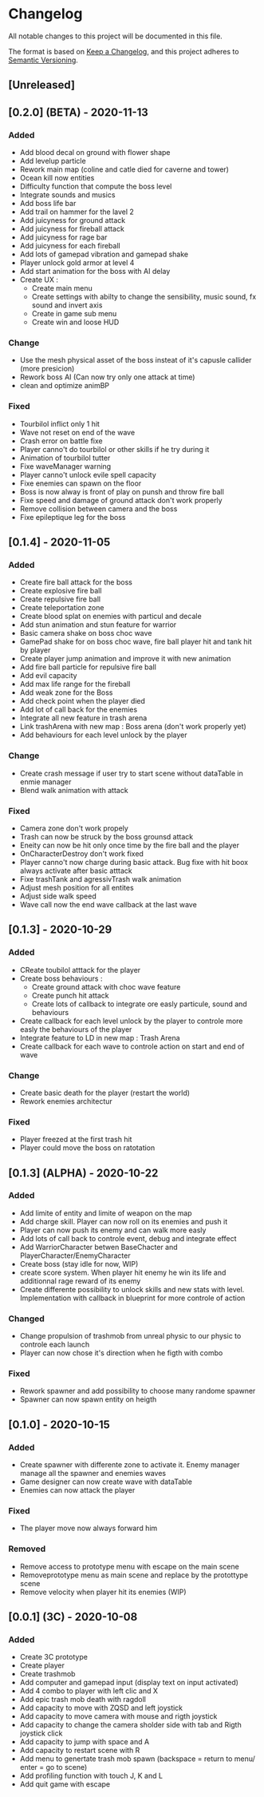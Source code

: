 # Changelog
All notable changes to this project will be documented in this file.

The format is based on [Keep a Changelog](https://keepachangelog.com/en/1.0.0/),
and this project adheres to [Semantic Versioning](https://semver.org/spec/v2.0.0.html).

## [Unreleased]

## [0.2.0] (BETA) - 2020-11-13
### Added
- Add blood decal on ground with flower shape
- Add levelup particle
- Rework main map (coline and catle died for caverne and tower)
- Ocean kill now entities
- Difficulty function that compute the boss level
- Integrate sounds and musics
- Add boss life bar
- Add trail on hammer for the lavel 2
- Add juicyness for ground attack
- Add juicyness for fireball attack
- Add juicyness for rage bar
- Add juicyness for each fireball
- Add lots of gamepad vibration and gamepad shake
- Player unlock gold armor at level 4
- Add start animation for the boss with AI delay
- Create UX :
    - Create main menu
    - Create settings with abilty to change the sensibility, music sound, fx sound and invert axis
    - Create in game sub menu
    - Create win and loose HUD


### Change
- Use the mesh physical asset of the boss insteat of it's capusle callider (more presicion)
- Rework boss AI (Can now try only one attack at time)
- clean and optimize animBP

### Fixed
- Tourbilol inflict only 1 hit
- Wave not reset on end of the wave
- Crash error on battle fixe
- Player canno't do tourbilol or other skills if he try during it
- Animation of tourbilol tutter
- Fixe waveManager warning
- Player canno't unlock evile spell capacity
- Fixe enemies can spawn on the floor
- Boss is now alway is front of play on punsh and throw fire ball
- Fixe speed and damage of ground attack don't work properly
- Remove collision between camera and the boss
- Fixe epileptique leg for the boss


## [0.1.4] - 2020-11-05
### Added
- Create fire ball attack for the boss
- Create explosive fire ball
- Create repulsive fire ball
- Create teleportation zone
- Create blood splat on enemies with particul and decale
- Add stun animation and stun feature for warrior
- Basic camera shake on boss choc wave
- GamePad shake for on boss choc wave, fire ball player hit and tank hit by player
- Create player jump animation and improve it with new animation
- Add fire ball particle for repulsive fire ball
- Add evil capacity
- Add max life range for the fireball
- Add weak zone for the Boss
- Add check point when the player died
- Add lot of call back for the enemies
- Integrate all new feature in trash arena
- Link trashArena with new map : Boss arena (don't work properly yet)
- Add behaviours for each level unlock by the player

### Change
- Create crash message if user try to start scene without dataTable in enmie manager
- Blend walk animation with attack

### Fixed 
- Camera zone don't work propely
- Trash can now be struck by the boss grounsd attack
- Eneity can now be hit only once time by the fire ball and the player
- OnCharacterDestroy don't work fixed
- Player canno't now charge during basic attack. Bug fixe with hit boox always activate after basic atttack
- Fixe trashTank and agressivTrash walk animation
- Adjust mesh position for all entites
- Adjust side walk speed
- Wave call now the end wave callback at the last wave

## [0.1.3] - 2020-10-29
### Added
- CReate toubilol atttack for the player
- Create boss behaviours :
    - Create ground attack with choc wave feature
    - Create punch hit attack
    - Create lots of callback to integrate ore easly particule, sound and behaviours
- Create callback for each level unlock by the player to controle more easly the behaviours of the player
- Integrate feature to LD in new map : Trash Arena
- Create callback for each wave to controle action on start and end of wave

### Change
- Create basic death for the player (restart the world)
- Rework enemies architectur

### Fixed
- Player freezed at the first trash hit
- Player could move the boss on ratotation

## [0.1.3] (ALPHA) - 2020-10-22
### Added
- Add limite of entity and limite of weapon on the map
- Add charge skill. Player can now roll on its enemies and push it
- Player can now push its enemy and can walk more easly
- Add lots of call back to controle event, debug and integrate effect
- Add WarriorCharacter betwen BaseChacter and PlayerCharacter/EnemyCharacter
- Create boss (stay idle for now, WIP)
- create score system. When player hit enemy he win its life and additionnal rage reward of its enemy
- Create differente possibility to unlock skills and new stats with level. Implementation with callback in blueprint for more controle of action

### Changed
- Change propulsion of trashmob from unreal physic to our physic to controle each launch
- Player can now chose it's direction when he figth with combo

### Fixed 
- Rework spawner and add possibility to choose many randome spawner
- Spawner can now spawn entity on heigth

## [0.1.0] - 2020-10-15
### Added
- Create spawner with differente zone to activate it. Enemy manager manage all the spawner and enemies waves
- Game designer can now create wave with dataTable
- Enemies can now attack the player

### Fixed 
- The player move now always forward him

### Removed
- Remove access to prototype menu with escape on the main scene
- Removeprototype menu as main scene and replace by the protottype scene
- Remove velocity when player hit its enemies (WIP)

## [0.0.1] (3C) - 2020-10-08
### Added
- Create 3C prototype
- Create player
- Create trashmob
- Add computer and gamepad input (display text on input activated)
- Add 4 combo to player with left clic and X
- Add epic trash mob death with ragdoll
- Add capacity to move with ZQSD and left joystick
- Add capacity to move camera with mouse and rigth joystick
- Add capacity to change the camera sholder side with tab and Rigth joystick click
- Add capacity to jump with space and A
- Add capacity to restart scene with R
- Add menu to genertate trash mob spawn (backspace = return to menu/ enter = go to scene)
- Add profiling function with touch J, K and L
- Add quit game with escape
